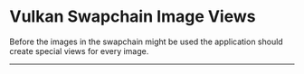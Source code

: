 # Vulkan Swapchain Image Views

Before the images in the swapchain might be used the application should create special views for every image.

---
